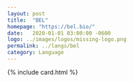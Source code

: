 ```yaml
---
layout: post
title:  "BEL"
homepage: "https://bel.bio/"
date:   2020-01-01 03:00:00 -0600
logo: ../images/logos/missing-logo.png
permalink: ../langs/bel
category: Language
---
```


{% include card.html %}
